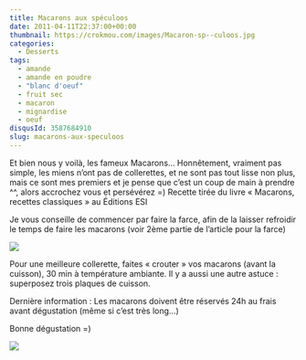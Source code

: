 ```yaml
---
title: Macarons aux spéculoos
date: 2011-04-11T22:37:00+00:00
thumbnail: https://crokmou.com/images/Macaron-sp--culoos.jpg
categories:
  - Desserts
tags:
  - amande
  - amande en poudre
  - "blanc d'oeuf"
  - fruit sec
  - macaron
  - mignardise
  - oeuf
disqusId: 3587684910
slug: macarons-aux-speculoos
---
```


Et bien nous y voilà, les fameux Macarons… Honnêtement, vraiment pas simple, les miens n’ont pas de collerettes, et ne sont pas tout lisse non plus, mais ce sont mes premiers et je pense que c’est un coup de main à prendre ^^, alors accrochez vous et persévérez =)
  Recette tirée du livre « Macarons, recettes classiques » au Éditions ESI

Je vous conseille de commencer par faire la farce, afin de la laisser refroidir le temps de faire les macarons (voir 2ème partie de l’article pour la farce)

![](http://4.bp.blogspot.com/-Jz7H4x8mPAA/TxiZxp0xcnI/AAAAAAAABpc/Jc6TWpvKNfk/s1600/Macarons+speculoos.jpg)

  Pour une meilleure collerette, faites « crouter » vos macarons (avant la cuisson), 30 min à température ambiante. Il y a aussi une autre astuce : superposez trois plaques de cuisson.

Dernière information : Les macarons doivent être réservés 24h au frais avant dégustation (même si c’est très long…)

Bonne dégustation =)

![](http://4.bp.blogspot.com/-2bLosyMFac4/TxhFg0sR2dI/AAAAAAAABec/Mzg1OnlXUmM/s1600/Signature+copie.jpg)

